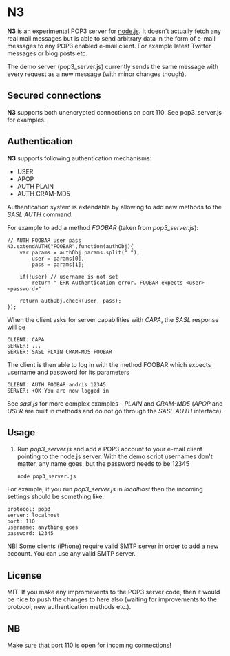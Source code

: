 N3
====

**N3** is an experimental POP3 server for [node.js](http://nodejs.org). It doesn't actually fetch any real mail messages but is able to send arbitrary data in the form of e-mail messages to any POP3 enabled e-mail client. For example latest Twitter messages or blog posts etc.

The demo server (pop3_server.js) currently sends the same message with every request as a new message (with minor changes though). 

Secured connections
----------

**N3** supports both unencrypted connections on port 110. See pop3_server.js for examples.

Authentication
--------------

**N3** supports following authentication mechanisms:

  * USER
  * APOP
  * AUTH PLAIN
  * AUTH CRAM-MD5

Authentication system is extendable by allowing to add new methods to the *SASL AUTH* command.

For example to add a method *FOOBAR* (taken from *pop3_server.js*):

    // AUTH FOOBAR user pass
    N3.extendAUTH("FOOBAR",function(authObj){
        var params = authObj.params.split(" "),
            user = params[0],
            pass = params[1];

        if(!user) // username is not set
            return "-ERR Authentication error. FOOBAR expects <user> <password>"

        return authObj.check(user, pass);
    });

When the client asks for server capabilities with *CAPA*, the *SASL* response will be

    CLIENT: CAPA
    SERVER: ...
    SERVER: SASL PLAIN CRAM-MD5 FOOBAR

The client is then able to log in with the method FOOBAR which expects username and password for its parameters

    CLIENT: AUTH FOOBAR andris 12345
    SERVER: +OK You are now logged in

See *sasl.js* for more complex examples - *PLAIN* and *CRAM-MD5* (*APOP* and *USER* are built in methods and do not go through the *SASL AUTH* interface).

Usage
-------

1. Run *pop3_server.js* and add a POP3 account to your e-mail client pointing to the node.js server. With the demo script usernames don't matter, any name goes, but the password needs to be 12345

       node pop3_server.js

For example, if you run *pop3_server.js* in *localhost* then the incoming settings should be something like:

    protocol: pop3
    server: localhost
    port: 110
    username: anything_goes
    password: 12345
    
NB! Some clients (iPhone) require valid SMTP server in order to add a new account. You can use any valid SMTP server.

License
-------

MIT. If you make any impromevents to the POP3 server code, then it would be nice to push the changes to here also (waiting for improvements to the protocol, new authentication methods etc.).

NB
-------

Make sure that port 110 is open for incoming connections!
